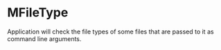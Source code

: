 # MFileType

Application will check the file types of some files that are passed to it as command line arguments.
